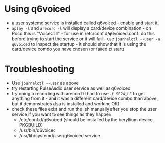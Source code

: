 # Using q6voiced
* a user systemd service is installed called q6voiced - enable and start it.
* `aplay -l` and `arecord -l` will display a card/device combination - on Poco this is "VoiceCall" - for use in /etc/conf.d/q6voiced.conf: do this before trying to start the service or it will fail - use `journalctl --user -u q6voiced` to inspect the startup - it should show that it is using the card/device combo you have chosen (or failed to start)


# Troubleshooting
* Use `journalctl --user` as above
* try restarting PulseAudio user service as well as q6voiced
* try doing a recording with arecord (I had to use `-f SE24_LE` to get anything from it - and it was a different card/device combo than above, but it demonstrates alsa is installed and working OK)
* check these files exist and run the .sh manually after you stop the user service if you want to see things as they happen
  - /etc/conf.d/q6voiced (should be installed by the beryllium device PKGBUILD)
  - /usr/bin/q6voiced
  - /usr/lib/systemd/user/q6voiced.service

